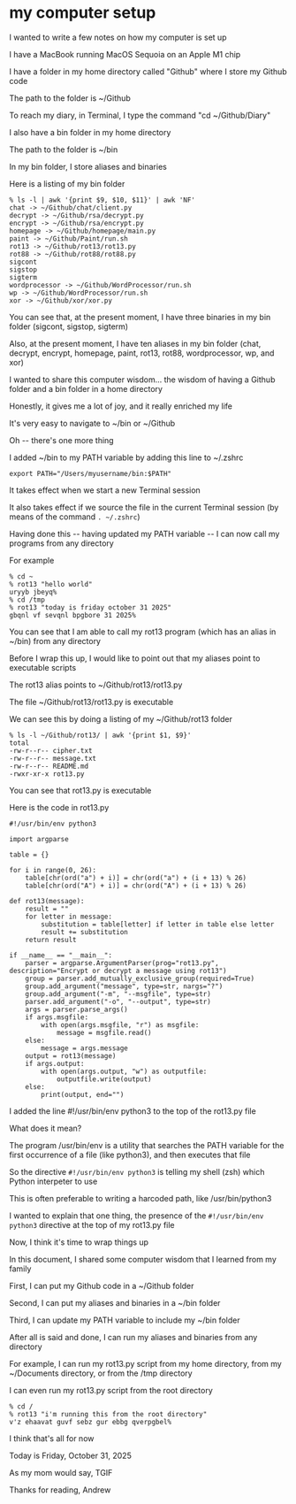 # my computer setup

I wanted to write a few notes on how my computer is set up

I have a MacBook running MacOS Sequoia on an Apple M1 chip

I have a folder in my home directory called "Github" where I store my Github code

The path to the folder is ~/Github

To reach my diary, in Terminal, I type the command "cd ~/Github/Diary"

I also have a bin folder in my home directory

The path to the folder is ~/bin

In my bin folder, I store aliases and binaries

Here is a listing of my bin folder

    % ls -l | awk '{print $9, $10, $11}' | awk 'NF'
    chat -> ~/Github/chat/client.py
    decrypt -> ~/Github/rsa/decrypt.py
    encrypt -> ~/Github/rsa/encrypt.py
    homepage -> ~/Github/homepage/main.py
    paint -> ~/Github/Paint/run.sh
    rot13 -> ~/Github/rot13/rot13.py
    rot88 -> ~/Github/rot88/rot88.py
    sigcont  
    sigstop  
    sigterm  
    wordprocessor -> ~/Github/WordProcessor/run.sh
    wp -> ~/Github/WordProcessor/run.sh
    xor -> ~/Github/xor/xor.py

You can see that, at the present moment, I have three binaries in my bin folder (sigcont, sigstop, sigterm)

Also, at the present moment, I have ten aliases in my bin folder (chat, decrypt, encrypt, homepage, paint, rot13, rot88, wordprocessor, wp, and xor)

I wanted to share this computer wisdom... the wisdom of having a Github folder and a bin folder in a home directory

Honestly, it gives me a lot of joy, and it really enriched my life

It's very easy to navigate to ~/bin or ~/Github

Oh -- there's one more thing

I added ~/bin to my PATH variable by adding this line to ~/.zshrc

    export PATH="/Users/myusername/bin:$PATH"

It takes effect when we start a new Terminal session

It also takes effect if we source the file in the current Terminal session (by means of the command `. ~/.zshrc`)

Having done this -- having updated my PATH variable -- I can now call my programs from any directory

For example

    % cd ~
    % rot13 "hello world"
    uryyb jbeyq%
    % cd /tmp
    % rot13 "today is friday october 31 2025"
    gbqnl vf sevqnl bpgbore 31 2025%

You can see that I am able to call my rot13 program (which has an alias in ~/bin) from any directory

Before I wrap this up, I would like to point out that my aliases point to executable scripts

The rot13 alias points to ~/Github/rot13/rot13.py

The file ~/Github/rot13/rot13.py is executable

We can see this by doing a listing of my ~/Github/rot13 folder

    % ls -l ~/Github/rot13/ | awk '{print $1, $9}'  
    total 
    -rw-r--r-- cipher.txt
    -rw-r--r-- message.txt
    -rw-r--r-- README.md
    -rwxr-xr-x rot13.py

You can see that rot13.py is executable

Here is the code in rot13.py

    #!/usr/bin/env python3

    import argparse

    table = {}

    for i in range(0, 26):
        table[chr(ord("a") + i)] = chr(ord("a") + (i + 13) % 26)
        table[chr(ord("A") + i)] = chr(ord("A") + (i + 13) % 26)

    def rot13(message):
        result = ""
        for letter in message:
            substitution = table[letter] if letter in table else letter
            result += substitution
        return result

    if __name__ == "__main__":
        parser = argparse.ArgumentParser(prog="rot13.py", description="Encrypt or decrypt a message using rot13")
        group = parser.add_mutually_exclusive_group(required=True)
        group.add_argument("message", type=str, nargs="?")
        group.add_argument("-m", "--msgfile", type=str)
        parser.add_argument("-o", "--output", type=str)
        args = parser.parse_args()
        if args.msgfile:
            with open(args.msgfile, "r") as msgfile:
                message = msgfile.read()
        else:
            message = args.message
        output = rot13(message)
        if args.output:
            with open(args.output, "w") as outputfile:
                outputfile.write(output)
        else:
            print(output, end="")

I added the line #!/usr/bin/env python3 to the top of the rot13.py file

What does it mean?

The program /usr/bin/env is a utility that searches the PATH variable for the first occurrence of a file (like python3), and then executes that file

So the directive `#!/usr/bin/env python3` is telling my shell (zsh) which Python interpeter to use

This is often preferable to writing a harcoded path, like /usr/bin/python3

I wanted to explain that one thing, the presence of the `#!/usr/bin/env python3` directive at the top of my rot13.py file

Now, I think it's time to wrap things up

In this document, I shared some computer wisdom that I learned from my family

First, I can put my Github code in a ~/Github folder

Second, I can put my aliases and binaries in a ~/bin folder

Third, I can update my PATH variable to include my ~/bin folder

After all is said and done, I can run my aliases and binaries from any directory

For example, I can run my rot13.py script from my home directory, from my ~/Documents directory, or from the /tmp directory

I can even run my rot13.py script from the root directory

    % cd /
    % rot13 "i'm running this from the root directory"
    v'z ehaavat guvf sebz gur ebbg qverpgbel%

I think that's all for now

Today is Friday, October 31, 2025

As my mom would say, TGIF

Thanks for reading,
Andrew
